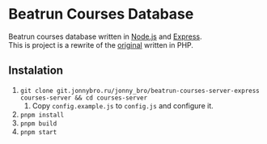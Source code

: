 # Beatrun Courses Database

Beatrun courses database written in [Node.js](https://nodejs.org) and [Express](https://expressjs.com).\
This is project is a rewrite of the [original](https://github.com/JonnyBro/beatrun-courses-server) written in PHP.

## Instalation

1. `git clone git.jonnybro.ru/jonny_bro/beatrun-courses-server-express courses-server && cd courses-server`
   1. Copy `config.example.js` to `config.js` and configure it.
2. `pnpm install`
3. `pnpm build`
4. `pnpm start`
